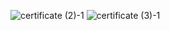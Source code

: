 

![certificate (2)-1](https://user-images.githubusercontent.com/94339884/160251373-d66f4300-033f-4d94-8767-92775bd5ec73.png)
![certificate (3)-1](https://user-images.githubusercontent.com/94339884/160251376-0c56ce79-9db7-41f4-a3e1-63f749774a90.png)


